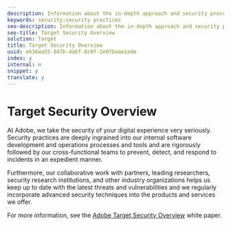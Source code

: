 ```yaml
---
description: Information about the in-depth approach and security procedures implemented by Adobe to bolster the security of your data and Adobe Target experience.
keywords: security;security practices
seo-description: Information about the in-depth approach and security procedures implemented by Adobe to bolster the security of your data and Adobe Target experience.
seo-title: Target Security Overview
solution: Target
title: Target Security Overview
uuid: e636aa55-847b-4a6f-8c0f-2e8fbaae1ede
index: y
internal: n
snippet: y
translate: y
---
```


# Target Security Overview

At Adobe, we take the security of your digital experience very seriously. Security practices are deeply ingrained into our internal software development and operations processes and tools and are rigorously followed by our cross-functional teams to prevent, detect, and respond to incidents in an expedient manner. 

Furthermore, our collaborative work with partners, leading researchers, security research institutions, and other industry organizations helps us keep up to date with the latest threats and vulnerabilities and we regularly incorporate advanced security techniques into the products and services we offer. 

For more information, see the [ Adobe Target Security Overview](http://wwwimages.adobe.com/content/dam/Adobe/en/security/pdfs/AdobeTargetSecurityOverview.pdf) white paper. 
